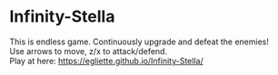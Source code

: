 # Infinity-Stella  
This is endless game. Continuously upgrade and defeat the enemies!  
Use arrows to move, z/x to attack/defend.   
Play at here: https://egliette.github.io/Infinity-Stella/
